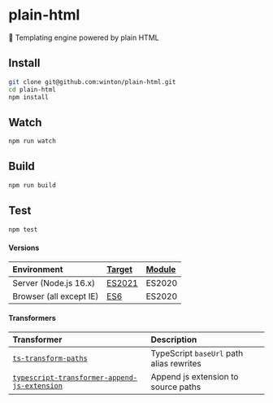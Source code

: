 # plain-html

🚂 Templating engine powered by plain HTML

## Install

```bash
git clone git@github.com:winton/plain-html.git
cd plain-html
npm install
```

## Watch

```bash
npm run watch
```

## Build

```bash
npm run build
```

## Test

```bash
npm test
```

#### Versions

| Environment             | [Target](https://www.typescriptlang.org/tsconfig#target) | [Module](https://www.typescriptlang.org/tsconfig#module) |
| :---------------------- | :------------------------------------------------------- | :------------------------------------------------------- |
| Server (Node.js 16.x)   | [ES2021](https://node.green/#ES2021)                     | ES2020                                                   |
| Browser (all except IE) | [ES6](https://kangax.github.io/compat-table/es6)         | ES2020                                                   |

#### Transformers

| Transformer                                                                                                         | Description                              |
| :------------------------------------------------------------------------------------------------------------------ | :--------------------------------------- |
| [`ts-transform-paths`](https://github.com/zerkalica/zerollup/tree/master/packages/ts-transform-paths)               | TypeScript `baseUrl` path alias rewrites |
| [`typescript-transformer-append-js-extension`](https://github.com/Zoltu/typescript-transformer-append-js-extension) | Append js extension to source paths      |